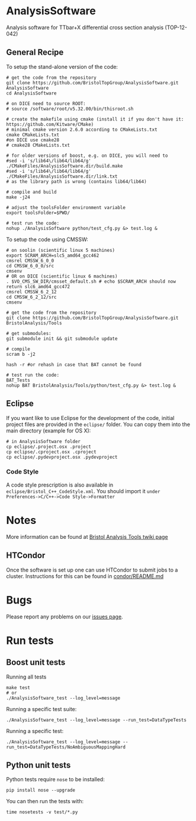 AnalysisSoftware
================

Analysis software for TTbar+X differential cross section analysis (TOP-12-042)

## General Recipe

To setup the stand-alone version of the code:

```
# get the code from the repository
git clone https://github.com/BristolTopGroup/AnalysisSoftware.git AnalysisSoftware
cd AnalysisSoftware

# on DICE need to source ROOT:
# source /software/root/v5.32.00/bin/thisroot.sh

# create the makefile using cmake (install it if you don't have it: https://github.com/Kitware/CMake)
# minimal cmake version 2.6.0 according to CMakeLists.txt
cmake CMakeLists.txt
#on DICE use cmake28
# cmake28 CMakeLists.txt

# for older versions of boost, e.g. on DICE, you will need to
#sed -i 's/lib64\/lib64/lib64/g' ./CMakeFiles/AnalysisSoftware.dir/build.make
#sed -i 's/lib64\/lib64/lib64/g' ./CMakeFiles/AnalysisSoftware.dir/link.txt
# as the library path is wrong (contains lib64/lib64)

# compile and build
make -j24

# adjust the toolsFolder environment variable
export toolsFolder=$PWD/

# test run the code:
nohup ./AnalysisSoftware python/test_cfg.py &> test.log &
```


To setup the code using CMSSW:

```
# on soolin (scientific linux 5 machines)
export SCRAM_ARCH=slc5_amd64_gcc462
cmsrel CMSSW_6_0_0
cd CMSSW_6_0_0/src
cmsenv
# OR on DICE (scientific linux 6 machines)
. $VO_CMS_SW_DIR/cmsset_default.sh # echo $SCRAM_ARCH should now return slc6_amd64_gcc472
cmsrel CMSSW_6_2_12
cd CMSSW_6_2_12/src
cmsenv

# get the code from the repository
git clone https://github.com/BristolTopGroup/AnalysisSoftware.git BristolAnalysis/Tools

# get submodules:
git submodule init && git submodule update

# compile
scram b -j2

hash -r #or rehash in case that BAT cannot be found

# test run the code:
BAT_Tests
nohup BAT BristolAnalysis/Tools/python/test_cfg.py &> test.log &
```

## Eclipse
If you want like to use Eclipse for the development of the code, initial
project files are provided in the ```eclipse/``` folder. You can copy them into
the main directory (example for OS X):
```
# in AnalysisSoftware folder
cp eclipse/.project.osx .project
cp eclipse/.cproject.osx .cproject
cp eclipse/.pydevproject.osx .pydevproject
```

### Code Style
A code style prescription is also available in ```eclipse/Bristol_C++_CodeStyle.xml```.
You should import it ```under Preferences->C/C++->Code Style->Formatter```

# Notes
More information can be found at [Bristol Analysis Tools twiki page](https://twiki.cern.ch/twiki/bin/view/CMS/BristolAnalysisTools)

## HTCondor
Once the software is set up one can use HTCondor to submit jobs to a cluster.
Instructions for this can be found in [condor/README.md](condor/README.md)

# Bugs
Please report any problems on our [issues page](https://github.com/BristolTopGroup/AnalysisSoftware/issues).

# Run tests
## Boost unit tests 
Running all tests
```
make test
# or
./AnalysisSoftware_test --log_level=message
```
Running a specific test suite:
```
./AnalysisSoftware_test --log_level=message --run_test=DataTypeTests
```

Running a specific test:
```
./AnalysisSoftware_test --log_level=message --run_test=DataTypeTests/NoAmbiguousMappingHard
```


## Python unit tests
Python tests require ```nose``` to be installed:
```
pip install nose --upgrade
```

You can then run the tests with:
```
time nosetests -v test/*.py
```
